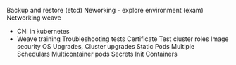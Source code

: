 Backup and restore (etcd)
Neworking - explore environment (exam)
Networking weave 
- CNI in kubernetes
- Weave training
Troubleshooting tests
Certificate
Test cluster roles
Image security
OS Upgrades, Cluster upgrades
Static Pods
Multiple Schedulars
Multicontainer pods
Secrets
Init Containers

